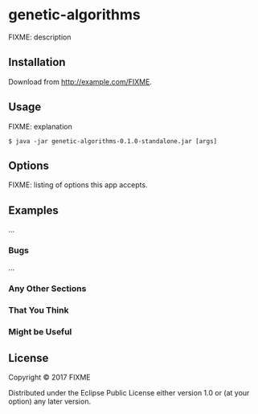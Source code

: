 # genetic-algorithms

FIXME: description

## Installation

Download from http://example.com/FIXME.

## Usage

FIXME: explanation

    $ java -jar genetic-algorithms-0.1.0-standalone.jar [args]

## Options

FIXME: listing of options this app accepts.

## Examples

...

### Bugs

...

### Any Other Sections
### That You Think
### Might be Useful

## License

Copyright © 2017 FIXME

Distributed under the Eclipse Public License either version 1.0 or (at
your option) any later version.
